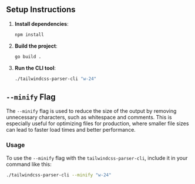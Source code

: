 ## Setup Instructions

1. **Install dependencies**:
    ```bash
    npm install
    ```

2. **Build the project**:
    ```bash
    go build .
    ```

3. **Run the CLI tool**:
    ```bash
    ./tailwindcss-parser-cli "w-24"
    ```

## `--minify` Flag

The `--minify` flag is used to reduce the size of the output by removing unnecessary characters, such as whitespace and comments. This is especially useful for optimizing files for production, where smaller file sizes can lead to faster load times and better performance.

### Usage

To use the `--minify` flag with the `tailwindcss-parser-cli`, include it in your command like this:

```bash
./tailwindcss-parser-cli --minify "w-24"
```
